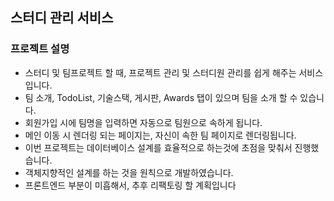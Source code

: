 ## 스터디 관리 서비스


### 프로젝트 설명

- 스터디 및 팀프로젝트 할 때, 프로젝트 관리 및 스터디원 관리를 쉽게 해주는 서비스입니다.
- 팀 소개, TodoList, 기술스택, 게시판, Awards 탭이 있으며 팀을 소개 할 수 있습니다.
- 회원가입 시에 팀명을 입력하면 자동으로 팀원으로 속하게 됩니다.
- 메인 이동 시 렌더링 되는 페이지는, 자신이 속한 팀 페이지로 렌더링됩니다.
- 이번 프로젝트는 데이터베이스 설계를 효율적으로 하는것에 초점을 맞춰서 진행했습니다.
- 객체지향적인 설계를 하는 것을 원칙으로 개발하였습니다.
- 프론트엔드 부분이 미흡해서, 추후 리팩토링 할 계획입니다
